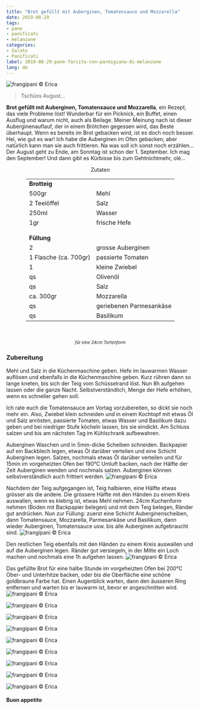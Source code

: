 ```yaml
---
title: "Brot gefüllt mit Auberginen, Tomatensauce und Mozzarella"
date: 2019-08-29
tags:
- pane
- panificati
- melanzane
categories:
- Salato
- Panificati
label: 2019-08-29-pane-farcito-con-parmigiana-di-melanzane
lang: de
---
```

![](../2019-08-29-pane-farcito-con-parmigiana-di-melanzane/header.jpeg "frangipani © Erica")

> Tschüss August...

**Brot gefüllt mit Auberginen, Tomatensauce und Mozzarella**, ein Rezept, das viele Probleme löst! Wunderbar für ein Picknick, ein Buffet, einen Ausflug und warum nicht, auch als Beilage. Meiner Meinung nach ist dieser Auberginenauflauf, der in einem Brötchen gegessen wird, das Beste überhaupt. Wenn es bereits im Brot gebacken wird, ist es doch noch besser. Hei, wie gut es war! Ich habe die Auberginen im Ofen gebacken, aber natürlich kann man sie auch frittieren. Na was soll ich sonst noch erzählen... Der August geht zu Ende, am Sonntag ist schon der 1. September. Ich mag den September! Und dann gibt es Kürbisse bis zum Gehtnichtmehr, olé...

<div id="wrapper" style="text-align: center">
  <div id="yourdiv" style="display: inline-block;">
    <div class="ingredients" itemscope itemtype="http://schema.org/Recipe">
      <span itemprop="name" style="display:none;">Brot gefüllt mit Auberginen, Tomatensauce und Mozzarella</span>
      <span itemprop="recipeCategory" style="display:none;">Herzhaftes</span>
      <img itemprop="image" style="display:none;" class="ignore-gallery-item" src="../2019-08-29-pane-farcito-con-parmigiana-di-melanzane/header.jpeg"/>
      <span itemprop="author" style="display:none;">Erica Raiano</span>
      <span itemprop="description" style="display:none;">Brot gefüllt mit Auberginen, Tomatensauce und Mozzarella. Ein Rezept, das viele Probleme löst! Wunderbar für ein Picknick, ein Buffet, einen Ausflug und warum nicht, auch als Beilage.</span>
      <div class="ingredients-title">Zutaten</div>
      <table>
        <tbody>
          <tr>          
            <td colspan="2"><b>Brotteig</b></td>
          </tr>      
          <tr itemprop="recipeIngredient">
            <td>500gr</td>
            <td>Mehl</td>
          </tr>
          <tr itemprop="recipeIngredient">
            <td>2 Teelöffel</td>
            <td>Salz</td>
          </tr>
          <tr itemprop="recipeIngredient">
            <td>250ml</td>
            <td>Wasser</td>
          </tr>
          <tr itemprop="recipeIngredient">
            <td>1gr</td>
            <td>frische Hefe</td>
          </tr>
          <tr style="height: 15px;"></tr>
          <tr>          
            <td colspan="2"><b>Füllung</b></td>
          </tr>
          <tr itemprop="recipeIngredient">
            <td>2</td>
            <td>grosse Auberginen</td>
          </tr>
          <tr itemprop="recipeIngredient">
            <td>1 Flasche (ca. 700gr)</td>
            <td>passierte Tomaten</td>
          </tr>
          <tr itemprop="recipeIngredient">
            <td>1</td>
            <td>kleine Zwiebel</td>
          </tr>
          <tr itemprop="recipeIngredient">
            <td>qs</td>
            <td>Olivenöl</td>
          </tr>
          <tr itemprop="recipeIngredient">
            <td>qs</td>
            <td>Salz</td>
          </tr>
          <tr itemprop="recipeIngredient">
            <td>ca. 300gr</td>
            <td>Mozzarella</td>
          </tr>
          <tr itemprop="recipeIngredient">
            <td>qs</td>
            <td>geriebenen Parmesankäse</td>
          </tr>
          <tr itemprop="recipeIngredient">
            <td>qs</td>
            <td>Basilikum</td>
          </tr>
        </tbody>
      </table>
      <br></br>
      <i class="pull-right" style="font-size: 80%;">für eine 24cm Tortenform</i>
    </div>
  </div>
</div>


<h3>
  <font color="grey">
    <i class="fa-solid fa-gears"></i>
  </font> Zubereitung
</h3>

Mehl und Salz in die Küchenmaschine geben. Hefe im lauwarmen Wasser auflösen und ebenfalls in die Küchenmaschine geben. Kurz rühren dann so lange kneten, bis sich der Teig vom Schüsselrand löst. Nun 8h aufgehen lassen oder die ganze Nacht. Selbstverständlich, Menge der Hefe erhöhen, wenn es schneller gehen soll.

Ich rate euch die Tomatensauce am Vortag vorzubereiten, so dickt sie noch mehr ein. Also, Zwiebel klein schneiden und in einem Kochtopf mit etwas Öl und Salz anrösten, passierte Tomaten, etwas Wasser und Basilikum dazu geben und bei niedriger Stufe köcheln lassen, bis sie eindickt. Am Schluss salzen und bis am nächsten Tag im Kühlschrank aufbewahren.

Auberginen Waschen und in 5mm-dicke Scheiben schneiden. Backpapier auf ein Backblech legen, etwas Öl darüber verteilen und eine Schicht Auberginen legen. Salzen, nochmals etwas Öl darüber verteilen und für 15min im vorgeheizten Ofen bei 190°C Umluft backen, nach der Hälfte der Zeit Auberginen wenden und nochmals salzen. Auberginen können selbstverständlich auch frittiert werden.
![](../2019-08-29-pane-farcito-con-parmigiana-di-melanzane/farcia.jpeg "frangipani © Erica")

Nachdem der Teig aufgegangen ist, Teig halbieren, eine Hälfte etwas grösser als die andere. Die grössere Hälfte mit den Händen zu einem Kreis auswallen, wenn es klebrig ist, etwas Mehl nehmen. 24cm Kuchenform nehmen (Boden mit Backpapier belegen) und mit dem Teig belegen, Ränder gut andrücken. Nun zur Füllung: zuerst eine Schicht Auberginenscheiben, dann Tomatensauce, Mozzarella, Parmesankäse und Basilikum, dann wieder Auberginen, Tomatensauce usw. bis alle Auberginen aufgebraucht sind.
![](../2019-08-29-pane-farcito-con-parmigiana-di-melanzane/farcire.jpeg "frangipani © Erica")

Den restlichen Teig ebenfalls mit den Händen zu einem Kreis auswallen und auf die Auberginen legen. Ränder gut versiegeln, in der Mitte ein Loch machen und nochmals eine 1h aufgehen lassen.
![](../2019-08-29-pane-farcito-con-parmigiana-di-melanzane/teglia.jpeg "frangipani © Erica")

Das gefüllte Brot für eine halbe Stunde im vorgeheizten Ofen bei 200°C Ober- und Unterhitze backen, oder bis die Oberfläche eine schöne goldbraune Farbe hat. Einen Augenblick warten, dann den äusseren Ring entfernen und warten bis er lauwarm ist, bevor er angeschnitten wird.
![](../2019-08-29-pane-farcito-con-parmigiana-di-melanzane/risultato1.jpeg "frangipani © Erica")

![](../2019-08-29-pane-farcito-con-parmigiana-di-melanzane/risultato2.jpeg "frangipani © Erica")

![](../2019-08-29-pane-farcito-con-parmigiana-di-melanzane/risultato3.jpeg "frangipani © Erica")

![](../2019-08-29-pane-farcito-con-parmigiana-di-melanzane/risultato4.jpeg "frangipani © Erica")

![](../2019-08-29-pane-farcito-con-parmigiana-di-melanzane/risultato5.jpeg "frangipani © Erica")

![](../2019-08-29-pane-farcito-con-parmigiana-di-melanzane/risultato6.jpeg "frangipani © Erica")

![](../2019-08-29-pane-farcito-con-parmigiana-di-melanzane/risultato7.jpeg "frangipani © Erica")

![](../2019-08-29-pane-farcito-con-parmigiana-di-melanzane/risultato8.jpeg "frangipani © Erica")

![](../2019-08-29-pane-farcito-con-parmigiana-di-melanzane/risultato9.jpeg "frangipani © Erica")

<h4>Buon appetito
  <font color="red">
    <i class="fa-regular fa-face-smile"></i>
  </font>
</h4>